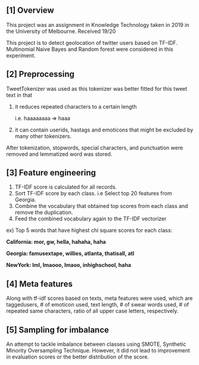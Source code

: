 ## [1] Overview
This project was an assignment in Knowledge Technology taken in 2019 in the University of Melbourne.
Received 19/20

This project is to detect geolocation of twitter users based on TF-IDF.
Multinomial Naive Bayes and Random forest were considered in this experiment.


## [2] Preprocessing
TweetTokenizer was used as this tokenizer was better fitted for this tweet text in that 
1) it reduces repeated characters to a certain length 

    i.e. haaaaaaaa => haaa 

2) it can contain userids, hastags and emoticons that might be excluded by many other tokenizers.

After tokenization, stopwords, special characters, and punctuation were removed and lemmatized word was stored.


## [3] Feature engineering
1. TF-IDF score is calculated for all records.
2. Sort TF-IDF score by each class. i.e Select top 20 features from Georgia. 
3. Combine the vocabulary that obtained top scores from each class and remove the duplication.
4. Feed the combined vocabulary again to the TF-IDF vectorizer



ex)
Top 5 words that have highest chi square scores for each class:

**California: mor, gw, hella, hahaha, haha**

**Georgia: famusextape, willies, atlanta, thatisall, atl**

**NewYork: lml, lmaooo, lmaoo, inhighschool, haha**


## [4] Meta features
Along with tf-idf scores based on texts, meta features were used, which are taggedusers, # of emoticon used, text length, # of swear words used, # of repeated same characters, ratio of all upper case letters, respectively.


## [5] Sampling for imbalance
An attempt to tackle imbalance between classes using SMOTE, Synthetic Minority Oversampling Technique.
However, it did not lead to improvement in evaluation scores or the better distribution of the score. 
